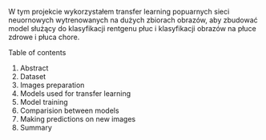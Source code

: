 W tym projekcie wykorzystałem transfer learning popuarnych sieci neuornowych wytrenowanych na dużych zbiorach obrazów, aby zbudować model służący do klasyfikacji rentgenu płuc i klasyfikacji obrazów na płuce zdrowe i płuca chore.

Table of contents
1. Abstract
2. Dataset
3. Images preparation
4. Models used for transfer learning
5. Model training
6. Comparision between models
7. Making predictions on new images
8. Summary

